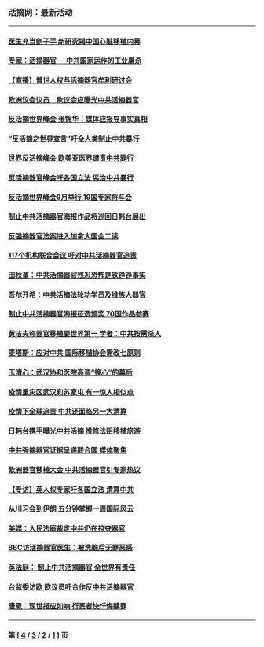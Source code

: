 ### 活摘网：最新活动
---
#### [医生充当刽子手 新研究揭中国心脏移植内幕](../../pages/nf5883/n13772291.md?10310430) 
#### [专家：活摘器官──中共国家运作的工业屠杀](../../pages/nf5883/n13761178.md?10310430) 
#### [【直播】普世人权与活摘器官牟利研讨会](../../pages/nf5883/n13425146.md?10310430) 
#### [欧洲议会议员：欧议会应曝光中共活摘器官](../../pages/nf5883/n13336571.md?10310430) 
#### [反活摘世界峰会 张锦华：媒体应报导事实真相](../../pages/nf5883/n13278502.md?10310430) 
#### [“反活摘之世界宣言”吁全人类制止中共暴行](../../pages/nf5883/n13259730.md?10310430) 
#### [世界反活摘峰会 欧美亚医界谴责中共罪行](../../pages/nf5883/n13253550.md?10310430) 
#### [反活摘器官峰会吁各国立法 惩治中共暴行](../../pages/nf5883/n13245052.md?10310430) 
#### [反活摘世界峰会9月举行 19国专家将与会](../../pages/nf5883/n13201492.md?10310430) 
#### [制止中共活摘器官海报作品将巡回日韩台展出](../../pages/nf5883/n13177791.md?10310430) 
#### [反强摘器官法案进入加拿大国会二读](../../pages/nf5883/n13033450.md?10310430) 
#### [117个机构联合会议 吁对中共活摘器官追责](../../pages/nf5883/n12775087.md?10310430) 
#### [田秋堇：中共活摘器官残忍恐怖是铁铮铮事实](../../pages/nf5883/n12702148.md?10310430) 
#### [吾尔开希：中共活摘法轮功学员及维族人器官](../../pages/nf5883/n12693197.md?10310430) 
#### [制止中共活摘器官海报征选颁奖 70国作品参赛](../../pages/nf5883/n12692050.md?10310430) 
#### [黄洁夫称器官移植要世界第一 学者：中共按需杀人](../../pages/nf5883/n12572329.md?10310430) 
#### [麦塔斯：应对中共 国际移植协会需改七原则](../../pages/nf5883/n12514711.md?10310430) 
#### [玉清心：武汉协和医院高调“换心”的幕后](../../pages/nf5883/n12298730.md?10310430) 
#### [疫情重灾区武汉和苏家屯 有一惊人相似点](../../pages/nf5883/n12150824.md?10310430) 
#### [疫情下全球追责 中共还面临另一大清算](../../pages/nf5883/n12070397.md?10310430) 
#### [日韩台携手曝光中共活摘 推修法阻移植旅游](../../pages/nf5883/n11712046.md?10310430) 
#### [中共强摘器官证据呈递联合国 媒体聚焦](../../pages/nf5883/n11546426.md?10310430) 
#### [欧洲器官移植大会 中共活摘器官引专家热议](../../pages/nf5883/n11539095.md?10310430) 
#### [【专访】英人权专家吁各国立法 清算中共](../../pages/nf5883/n11367315.md?10310430) 
#### [从川习会到伊朗 五分钟掌握一周国际风云](../../pages/nf5883/n11338520.md?10310430) 
#### [美媒：人民法庭裁定中共仍在掠夺器官](../../pages/nf5883/n11334897.md?10310430) 
#### [BBC访活摘器官医生：被洗脑后无罪恶感](../../pages/nf5883/n11335935.md?10310430) 
#### [英法庭： 制止中共活摘器官 全世界有责任](../../pages/nf5883/n11330691.md?10310430) 
#### [台监委访欧 欧议员吁合作反中共活摘器官](../../pages/nf5883/n11109190.md?10310430) 
#### [唐恩：现世报应如响 行恶者快忏悔赎罪](../../pages/nf5883/n11104016.md?10310430) 

---
#### 第 [ [4](./4.md?10310430) / [3](./3.md?10310430) / [2](./2.md?10310430) / [1](./1.md?10310430) ] 页

